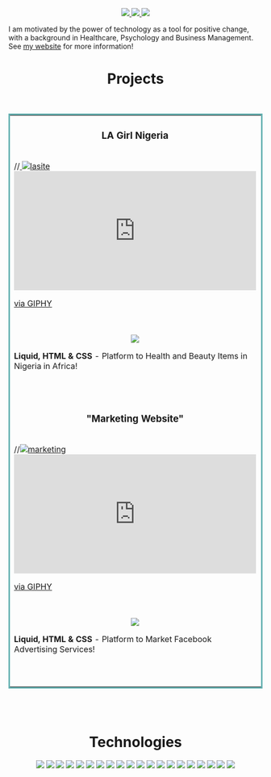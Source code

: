 <p align="center">
<a href="https://debellotteconsulting.com" target="_blank">
<img src="https://img.shields.io/static/v1?label=|&message=WEBSITE&color=23555f&style=plastic&logo=react&logo-color=white"/>
</a>
<a href="https://www.linkedin.com/in/folarin-debellotte-4ab137235/" target="_blank">
<img src="https://img.shields.io/static/v1?label=|&message=LINKED-IN&color=cdf998&style=plastic&logo=linkedin&logo-color=white"/>
</a>
<a href="https://twitter.com/FDebellotte" target="_blank">
<img src="https://img.shields.io/static/v1?label=|&message=TWITTER&color=23555f&style=plastic&logo=twitter&logo-color=white"/>
</a>
</p>

I am motivated by the power of technology as a tool for positive change, with a background in Healthcare, Psychology and Business Management.
See [my website](https://debellotteconsulting.com) for more information!

<h1 align="center">Projects</h1>
<table bordercolor="#66b2b2">
 <br>
 <tr>
 <td width="50%" valign="top">
 <h3 align="center">LA Girl Nigeria</h3>
 <br>
 //<a target="_blank" href="http://lagirlnigeria.com"> <img src = "https://media.giphy.com/media/PhY1Xn1xEBIHFPl1yk/giphy.gif" alt = "lasite">
  <iframe src="https://giphy.com/embed/PhY1Xn1xEBIHFPl1yk" width="480" height="236" frameBorder="0" class="giphy-embed" allowFullScreen></iframe><p><a href="https://giphy.com/gifs/PhY1Xn1xEBIHFPl1yk">via GIPHY</a></p>
<br>
<p align="center">
 <a href="http://lagirlnigeria.com" target="_blank">
<img src="https://img.shields.io/static/v1?label=|&message=WEBSITE&color=cdf998&style=plastic&logo=wordpress&logo-color=white"/></a>
</p>
<p><strong>Liquid, HTML & CSS</strong> - Platform to Health and Beauty Items in Nigeria in Africa!</p>
</td>
<td width="50%" valign="top">
<h3 align="center">"Motivational Cube"</h3>
<br>
 //<a target="_blank" href="https://github.com/folarindeb/motivationalcube.git"><img src = "https://media.giphy.com/media/F6lAQuZWE6vpjCsiOV/giphy.gif" alt = "cube">
 <iframe src="https://giphy.com/embed/F6lAQuZWE6vpjCsiOV" width="480" height="271" frameBorder="0" class="giphy-embed" allowFullScreen></iframe><p><a href="https://giphy.com/gifs/F6lAQuZWE6vpjCsiOV">via GIPHY</a></p>
 <br>
 <p align="center">

 </a>
<a href="https://www.debellotteconsulting.com/about-3" target="_blank">
 <img src="https://img.shields.io/static/v1?label=|&message=WEBSITE&color=cdf998&style=plastic&logo=wordpress&logo-color=white"/></a>
</p>
<p><strong>HTML,CSS & Javascript</strong> - Motivational Cube, Click any side for a dose of motivation.</p>
</td> 
</tr> 
 <tr> 
<td width="50%" valign="top">
<h3 align="center">"Marketing Website"</h3>
<br>
 //<a target="_blank" href="https://media.giphy.com/media/mcdvcHfWFDXWsydN7O/giphy.gif"><img src = "https://media.giphy.com/media/mcdvcHfWFDXWsydN7O/giphy.gif" alt = "marketing">
 <iframe src="https://giphy.com/embed/PhY1Xn1xEBIHFPl1yk" width="480" height="236" frameBorder="0" class="giphy-embed" allowFullScreen></iframe><p><a href="https://giphy.com/gifs/PhY1Xn1xEBIHFPl1yk">via GIPHY</a></p>
 <br>
 <p align="center">
<a href="https://cwgmarketing.myshopify.com" target="_blank">
 <img src="https://img.shields.io/static/v1?label=|&message=WEBSITE&color=cdf998&style=plastic&logo=wordpress&logo-color=white"/></a>
</p>
<p><strong>Liquid, HTML & CSS</strong> - Platform to Market Facebook Advertising Services!</p>
</td> 
<td width="50%" valign="top">
<h3 align="center">"Email Newletter"</h3>
<br>
 //<a target="_blank" href="https://media.giphy.com/media/RVTdRE552KVPqcp9VL/giphy.gif"><img src = "https://media.giphy.com/media/RVTdRE552KVPqcp9VL/giphy.gif" alt = "email">
 <iframe src="https://giphy.com/embed/RVTdRE552KVPqcp9VL" width="480" height="300" frameBorder="0" class="giphy-embed" allowFullScreen></iframe><p><a href="https://giphy.com/gifs/RVTdRE552KVPqcp9VL">via GIPHY</a></p>
 <br>
 <p align="center">
<a href=" https://www.debellotteconsulting.com/copy-of-landing-pages" target="_blank">
 <img src="https://img.shields.io/static/v1?label=|&message=WEBSITE&color=cdf998&style=plastic&logo=wordpress&logo-color=white"/></a>
</p>
<p><strong>HTML! Email Newsletter for a company</p>
</td> 
 </tr> 
 </table>
<br>
<br>
<h1 align="center">Technologies</h1>


<p align="center">
    <img src="https://img.shields.io/static/v1?label=|&message=HTML5&color=23555f&style=plastic&logo=html5"/>
    <img src="https://img.shields.io/static/v1?label=|&message=CSS3&color=285f65&style=plastic&logo=css3"/>
    <img src="https://img.shields.io/static/v1?label=|&message=SASS&color=2b625f&style=plastic&logo=sass"/>
    <img src="https://img.shields.io/static/v1?label=|&message=BOOTSTRAP&color=316c5e&style=plastic&logo=bootstrap"/>
    <img src="https://img.shields.io/static/v1?label=|&message=JAVASCRIPT&color=3c7f5d&style=plastic&logo=javascript"/>
    <img src="https://img.shields.io/static/v1?label=|&message=REACT.JS&color=4a935c&style=plastic&logo=react"/>
    <img src="https://img.shields.io/static/v1?label=|&message=TYPESCRIPT&color=4a935c&style=plastic&logo=typescript"/>
    <img src="https://img.shields.io/static/v1?label=|&message=PYTHON&color=52985b&style=plastic&logo=python"/>
    <img src="https://img.shields.io/static/v1?label=|&message=JAVA&color=cdf998&style=plastic&logo=java"/>
    <img src="https://img.shields.io/static/v1?label=|&message=SOLIDITY&color=8fbc56&style=plastic&logo=solidity"/>
    <img src="https://img.shields.io/static/v1?label=|&message=SELENIUM&color=cdf998&style=plastic&logo=selenium"/>
    <img src="https://img.shields.io/static/v1?label=|&message=AWS&color=98bf53&style=plastic&logo=amazon"/>
    <img src="https://img.shields.io/static/v1?label=|&message=WORDPRESS&color=cdd148&style=plastic&logo=wordpress"/>
    <img src="https://img.shields.io/static/v1?label=|&message=ADOBE&color=98bf53&style=plastic&logo=adobe"/>
    <img src="https://img.shields.io/static/v1?label=|&message=MONGO-DB&color=cdd148&style=plastic&logo=mongodb"/>
    <img src="https://img.shields.io/static/v1?label=|&message=EXPRESS&color=bbb111&style=plastic&logo=express"/>
    <img src="https://img.shields.io/static/v1?label=|&message=WEBPACK&color=bbb111&style=plastic&logo=webpack"/>
    <img src="https://img.shields.io/static/v1?label=|&message=LINUX&color=bbb111&style=plastic&logo=linux"/>
    <img src="https://img.shields.io/static/v1?label=|&message=GIT&color=cbb148&style=plastic&logo=git"/>
    <img src="https://img.shields.io/static/v1?label=|&message=FIREBASE&color=cbb148&style=plastic&logo=firebase"/>
</p>
